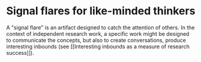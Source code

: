# Signal flares for like-minded thinkers

A "signal flare" is an artifact designed to catch the attention of others. In the context of independent research work, a specific work might be designed to communicate the concepts, but also to create conversations, produce interesting inbounds (see [[Interesting inbounds as a measure of research success]]).

<!-- #notebook -->

<!-- {BearID:585D6CC6-8192-4C77-86DA-901749644507-12109-0001267D9C19365A} -->
